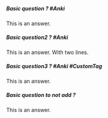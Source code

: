 ##### Basic question ? #Anki
This is an answer.

##### Basic question2 ? #Anki
This is an answer.
With two lines.

##### Basic question3 ? #Anki #CustomTag
This is an answer.

##### Basic question to not add ?
This is an answer.
